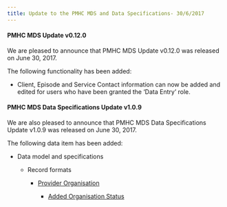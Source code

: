 ```yaml
---
title: Update to the PMHC MDS and Data Specifications- 30/6/2017
---
```


#### PMHC MDS Update v0.12.0

We are pleased to announce that PMHC MDS Update v0.12.0 was released on June 30, 2017.

The following functionality has been added:

* Client, Episode and Service Contact information can now be added and edited for users who have been granted the ‘Data Entry’ role.

#### PMHC MDS Data Specifications Update v1.0.9

We are also pleased to announce that PMHC MDS Data Specifications Update v1.0.9 was released on June 30, 2017.

The following data item has been added:

* Data model and specifications

  * Record formats

    * [Provider Organisation](https://docs.pmhc-mds.com/data-specification/data-model-and-specifications.html#provider-organisation-data-elements)

      * [Added Organisation Status](https://docs.pmhc-mds.com/data-specification/data-model-and-specifications.html#provider-organisation-status)
